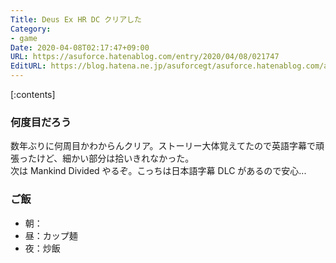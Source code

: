 ```yaml
---
Title: Deus Ex HR DC クリアした
Category:
- game
Date: 2020-04-08T02:17:47+09:00
URL: https://asuforce.hatenablog.com/entry/2020/04/08/021747
EditURL: https://blog.hatena.ne.jp/asuforcegt/asuforce.hatenablog.com/atom/entry/26006613546578407
---
```


[:contents]

###  何度目だろう

数年ぶりに何周目かわからんクリア。ストーリー大体覚えてたので英語字幕で頑張ったけど、細かい部分は拾いきれなかった。  
次は Mankind Divided やるぞ。こっちは日本語字幕 DLC があるので安心...

### ご飯

- 朝：
- 昼：カップ麺
- 夜：炒飯
